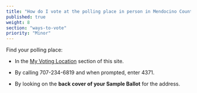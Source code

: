 ```yaml
---
title: "How do I vote at the polling place in person in Mendocino County?"
published: true
weight: 8
section: "ways-to-vote"
priority: "Minor"
---
```


Find your polling place:  

- In the [My Voting Location](#section-my-polling-place) section of this site.  

- By calling 707-234-6819 and when prompted, enter 4371.  

- By looking on the **back cover of your Sample Ballot** for the address.  

